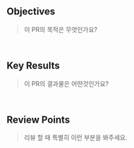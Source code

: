 ## Objectives

> 이 PR의 목적은 무엇인가요?

<br>

## Key Results

> 이 PR의 결과물은 어떤것인가요?

<br>

## Review Points

> 리뷰 할 때 특별히 이런 부분을 봐주세요.

<br>
